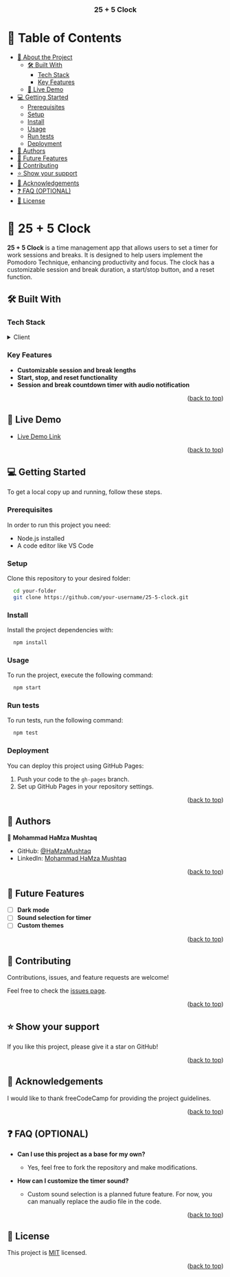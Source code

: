 <a name="readme-top"></a>

<div align="center">
  <h3><b>25 + 5 Clock</b></h3>
</div>

<!-- TABLE OF CONTENTS -->

# 📗 Table of Contents

- [📖 About the Project](#about-project)
  - [🛠 Built With](#built-with)
    - [Tech Stack](#tech-stack)
    - [Key Features](#key-features)
  - [🚀 Live Demo](#live-demo)
- [💻 Getting Started](#getting-started)
  - [Prerequisites](#prerequisites)
  - [Setup](#setup)
  - [Install](#install)
  - [Usage](#usage)
  - [Run tests](#run-tests)
  - [Deployment](#deployment)
- [👥 Authors](#authors)
- [🔭 Future Features](#future-features)
- [🤝 Contributing](#contributing)
- [⭐️ Show your support](#support)
- [🙏 Acknowledgements](#acknowledgements)
- [❓ FAQ (OPTIONAL)](#faq)
- [📝 License](#license)

<!-- PROJECT DESCRIPTION -->

# 📖 25 + 5 Clock <a name="about-project"></a>

**25 + 5 Clock** is a time management app that allows users to set a timer for work sessions and breaks. It is designed to help users implement the Pomodoro Technique, enhancing productivity and focus. The clock has a customizable session and break duration, a start/stop button, and a reset function.

## 🛠 Built With <a name="built-with"></a>

### Tech Stack <a name="tech-stack"></a>

<details>
  <summary>Client</summary>
  <ul>
    <li><a href="https://reactjs.org/">React.js</a></li>
    <li><a href="https://getbootstrap.com/">Bootstrap</a></li>
  </ul>
</details>

<!-- Features -->

### Key Features <a name="key-features"></a>

- **Customizable session and break lengths**
- **Start, stop, and reset functionality**
- **Session and break countdown timer with audio notification**

<p align="right">(<a href="#readme-top">back to top</a>)</p>

<!-- LIVE DEMO -->

## 🚀 Live Demo <a name="live-demo"></a>

- [Live Demo Link](https://your-github-username.github.io/25-5-clock/)

<p align="right">(<a href="#readme-top">back to top</a>)</p>

<!-- GETTING STARTED -->

## 💻 Getting Started <a name="getting-started"></a>

To get a local copy up and running, follow these steps.

### Prerequisites

In order to run this project you need:

- Node.js installed
- A code editor like VS Code

### Setup

Clone this repository to your desired folder:

```sh
  cd your-folder
  git clone https://github.com/your-username/25-5-clock.git
```

### Install

Install the project dependencies with:

```sh
  npm install
```

### Usage

To run the project, execute the following command:

```sh
  npm start
```

### Run tests

To run tests, run the following command:

```sh
  npm test
```

### Deployment

You can deploy this project using GitHub Pages:

1. Push your code to the `gh-pages` branch.
2. Set up GitHub Pages in your repository settings.

<p align="right">(<a href="#readme-top">back to top</a>)</p>

<!-- AUTHORS -->

## 👥 Authors <a name="authors"></a>

👤 **Mohammad HaMza Mushtaq**

- GitHub: [@HaMzaMushtaq](https://github.com/HaMzaMushtaq)
- LinkedIn: [Mohammad HaMza Mushtaq](https://linkedin.com/in/hamza-mushtaq)

<p align="right">(<a href="#readme-top">back to top</a>)</p>

<!-- FUTURE FEATURES -->

## 🔭 Future Features <a name="future-features"></a>

- [ ] **Dark mode**
- [ ] **Sound selection for timer**
- [ ] **Custom themes**

<p align="right">(<a href="#readme-top">back to top</a>)</p>

<!-- CONTRIBUTING -->

## 🤝 Contributing <a name="contributing"></a>

Contributions, issues, and feature requests are welcome!

Feel free to check the [issues page](../../issues/).

<p align="right">(<a href="#readme-top">back to top</a>)</p>

<!-- SUPPORT -->

## ⭐️ Show your support <a name="support"></a>

If you like this project, please give it a star on GitHub!

<p align="right">(<a href="#readme-top">back to top</a>)</p>

<!-- ACKNOWLEDGEMENTS -->

## 🙏 Acknowledgements <a name="acknowledgements"></a>

I would like to thank freeCodeCamp for providing the project guidelines.

<p align="right">(<a href="#readme-top">back to top</a>)</p>

<!-- FAQ (optional) -->

## ❓ FAQ (OPTIONAL) <a name="faq"></a>

- **Can I use this project as a base for my own?**

  - Yes, feel free to fork the repository and make modifications.

- **How can I customize the timer sound?**

  - Custom sound selection is a planned future feature. For now, you can manually replace the audio file in the code.

<p align="right">(<a href="#readme-top">back to top</a>)</p>

<!-- LICENSE -->

## 📝 License <a name="license"></a>

This project is [MIT](./LICENSE) licensed.

<p align="right">(<a href="#readme-top">back to top</a>)</p>
